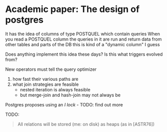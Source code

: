 # Academic paper: The design of postgres

It has the idea of columns of type POSTQUEL which contain queries
When you read a POSTQUEL column the queries in it are run and return data from other tables and parts of the DB
this is kind of a "dynamic column" I guess

Does anything implement this idea these days?
Is this what triggers evolved from?



New operators must tell the query optimizer

1. how fast their various paths are
1. what join strategies are feasible
    * nested iteration is always feasible
    * but merge-join and hash-join may not always be


Postgres proposes using an _I lock_ - TODO: find out more



TODO:

> All relations will be stored (me: on disk) as heaps (as in [ASTR76])
